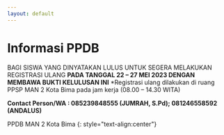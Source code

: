```yaml
---
layout: default
---
```


# Informasi PPDB

BAGI SISWA YANG DINYATAKAN LULUS UNTUK SEGERA MELAKUKAN REGISTRASI ULANG **PADA TANGGAL 22 – 27 MEI 2023
DENGAN MEMBAWA BUKTI KELULUSAN INI**
*Registrasi ulang dilakukan di ruang PPSP MAN 2 Kota Bima
pada jam kerja (08.00 – 14.30 WITA)


**Contact Person/WA : 085239848555 (JUMRAH, S.Pd); 081246558592 (ANDALUS)**

PPDB MAN 2 Kota Bima
{: style="text-align:center"}
